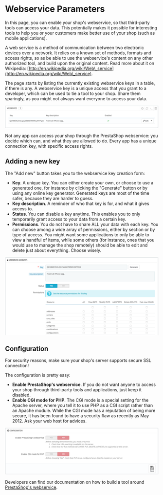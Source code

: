 # Webservice Parameters

In this page, you can enable your shop's webservice, so that third-party tools can access your data. This potentially makes it possible for interesting tools to help you or your customers make better use of your shop (such as mobile applications).

A web service is a method of communication between two electronic devices over a network. It relies on a known set of methods, formats and access rights, so as be able to use the webservice's content on any other authorized tool, and build upon the original content. Read more about it on Wikipedia: [http://en.wikipedia.org/wiki/Web\_service](http://en.wikipedia.org/wiki/Web\_service).

The page starts by listing the currently existing webservice keys in a table, if there is any. A webservice key is a unique access that you grant to a developer, which can be used to tie a tool to your shop. Share them sparingly, as you might not always want everyone to access your data.

![](<../../../.gitbook/assets/43417629 (1).png>)

Not any app can access your shop through the PrestaShop webservice: you decide which can, and what they are allowed to do. Every app has a unique connection key, with specific access rights.

## Adding a new key <a href="#webserviceparameters-addinganewkey" id="webserviceparameters-addinganewkey"></a>

The "Add new" button takes you to the webservice key creation form:

* **Key**. A unique key. You can either create your own, or choose to use a generated one, for instance by clicking the "Generate" button or by using any online key generator. Generated keys are most of the time safer, because they are harder to guess.
* **Key description**. A reminder of who that key is for, and what it gives access to.
* **Status**. You can disable a key anytime. This enables you to only temporarily grant access to your data from a certain key.
* **Permissions**. You do not have to share ALL your data with each key. You can choose among a wide array of permissions, either by section or by type of access. You might want some applications to only be able to view a handful of items, while some others (for instance, ones that you would use to manage the shop remotely) should be able to edit and delete just about everything. Choose wisely.

![](<../../../.gitbook/assets/43417631 (1).png>)

## Configuration <a href="#webserviceparameters-configuration" id="webserviceparameters-configuration"></a>

For security reasons, make sure your shop's server supports secure SSL connection!

The configuration is pretty easy:

* **Enable PrestaShop's webservice**. If you do not want anyone to access your shop through third-party tools and applications, just keep it disabled.
* **Enable CGI mode for PHP**. The CGI mode is a special setting for the Apache server, where you tell it to use PHP as a CGI script rather than an Apache module. While the CGI mode has a reputation of being more secure, it has been found to have a security flaw as recently as May 2012. Ask your web host for advices.

![](<../../../.gitbook/assets/43417632 (1).png>)

Developers can find our documentation on how to build a tool around [PrestaShop's webservice](../../developer-guide/developer-tutorials/using-the-prestashop-web-service/).
